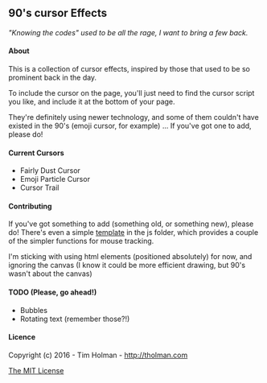 ## 90's cursor Effects
_"Knowing the codes" used to be all the rage, I want to bring a few back._

#### About
This is a collection of cursor effects, inspired by those that used to be so prominent back in the day.

To include the cursor on the page, you'll just need to find the cursor script you like, and include it at the bottom of your page.

They're definitely using newer technology, and some of them couldn't have existed in the 90's (emoji cursor, for example) ... If you've got one to add, please do!

#### Current Cursors
- Fairly Dust Cursor
- Emoji Particle Cursor
- Cursor Trail

#### Contributing
If you've got something to add (something old, or something new), please do! There's even a simple [template](https://github.com/tholman/90s-cursor-effects/blob/master/js/template.js) in the js folder, which provides a couple of the simpler functions for mouse tracking.

I'm sticking with using html elements (positioned absolutely) for now, and ignoring the canvas (I know it could be more efficient drawing, but 90's wasn't about the canvas)

#### TODO (Please, go ahead!)
- Bubbles
- Rotating text (remember those?!)

#### Licence

Copyright (c) 2016 - Tim Holman - http://tholman.com

[The MIT License](https://github.com/tholman/90s-cursor-effects/blob/master/license.md)
